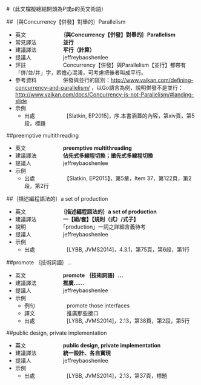 #（此文檔擬總結開頭為P或p的英文術語）

##｛與Concurrency【併發】對舉的｝Parallelism

* 英文　　　　　　　**｛與Concurrency【併發】對舉的｝Parallelism**
* 常見譯法　　　　　**並行**
* 建議譯法　　　　　**平行（計算）**
* 提議人　　　　　　jeffreybaoshenlee
* 評註　　　　　　　Concurrency【併發】與Parallelism【並行】都帶有「併/並/并」字，若擔心混淆，可考慮把後者叫成平行。
* 參考資料　　　　　併發與並行的區別：http://www.vaikan.com/defining-concurrency-and-parallelism/ ，以Go語言為例，說明併發不是並行：http://www.vaikan.com/docs/Concurrency-is-not-Parallelism/#landing-slide
* 示例
  * 出處　　　　　　[Slatkin, EP2015]，序.本書涵蓋的內容，第xiv頁，第5段，標題

##preemptive multithreading

* 英文　　　　　　　**preemptive multithreading**
* 建議譯法　　　　　**佔先式多線程切換；搶先式多線程切換**
* 提議人　　　　　　jeffreybaoshenlee
* 示例
  * 出處　　　　　　【Slatkin, EP2015】，第5章，Item 37，第122頁，第2段，第2行	

##｛描述編程語法的｝a set of production

* 英文　　　　　　　**｛描述編程語法的｝a set of production**
* 建議譯法　　　　　**一【組/套】【規則（式）/式子】**
* 說明　　　　　　　「production」一詞之詳細含義待考
* 提議人　　　　　　jeffreybaoshenlee
* 示例
  * 出處　　　　　　[LYBB, JVMS2014]，4.3.1，第75頁，第6段，第1行	

##promote ｛技術詞語｝...

* 英文　　　　　　　**promote ｛技術詞語｝...**
* 建議譯法　　　　　**推廣……**
* 提議人　　　　　　jeffreybaoshenlee
* 示例
  * 例句　　　　　　promote those interfaces
  * 譯文　　　　　　推廣那些接口
  * 出處　　　　　　[LYBB, JVMS2014]，2.13，第38頁，第2段，第5行

##public design, private implementation

* 英文　　　　　　　**public design, private implementation**
* 建議譯法　　　　　**統一設計、各自實現**
* 提議人　　　　　　jeffreybaoshenlee
* 示例
  * 出處　　　　　　[LYBB, JVMS2014]，2.13，第37頁，標題
